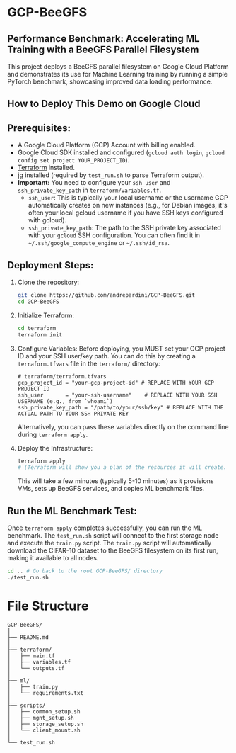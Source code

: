 # GCP-BeeGFS
## Performance Benchmark: Accelerating ML Training with a BeeGFS Parallel Filesystem

This project deploys a BeeGFS parallel filesystem on Google Cloud Platform and demonstrates its use for Machine Learning training by running a simple PyTorch benchmark, showcasing improved data loading performance.

## How to Deploy This Demo on Google Cloud

## Prerequisites:

*   A Google Cloud Platform (GCP) Account with billing enabled.
*   Google Cloud SDK installed and configured (`gcloud auth login`, `gcloud config set project YOUR_PROJECT_ID`).
*   [Terraform](https://developer.hashicorp.com/terraform/downloads) installed.
*   [jq](https://stedolan.github.io/jq/download/) installed (required by `test_run.sh` to parse Terraform output).
*   **Important:** You need to configure your `ssh_user` and `ssh_private_key_path` in `terraform/variables.tf`.
    *   `ssh_user`: This is typically your local username or the username GCP automatically creates on new instances (e.g., for Debian images, it's often your local gcloud username if you have SSH keys configured with gcloud).
    *   `ssh_private_key_path`: The path to the SSH private key associated with your `gcloud` SSH configuration. You can often find it in `~/.ssh/google_compute_engine` or `~/.ssh/id_rsa`.

## Deployment Steps:
1.  Clone the repository:
    ```bash
    git clone https://github.com/andrepardini/GCP-BeeGFS.git
    cd GCP-BeeGFS
    ```

2.  Initialize Terraform:
    ```bash
    cd terraform
    terraform init
    ```

3.  Configure Variables:
    Before deploying, you MUST set your GCP project ID and your SSH user/key path.
    You can do this by creating a `terraform.tfvars` file in the `terraform/` directory:
    ```hcl
    # terraform/terraform.tfvars
    gcp_project_id = "your-gcp-project-id" # REPLACE WITH YOUR GCP PROJECT ID
    ssh_user       = "your-ssh-username"    # REPLACE WITH YOUR SSH USERNAME (e.g., from `whoami`)
    ssh_private_key_path = "/path/to/your/ssh/key" # REPLACE WITH THE ACTUAL PATH TO YOUR SSH PRIVATE KEY
    ```
    Alternatively, you can pass these variables directly on the command line during `terraform apply`.

4.  Deploy the Infrastructure:
    ```bash
    terraform apply
    # (Terraform will show you a plan of the resources it will create. Type 'yes' to approve.)
    ```
    This will take a few minutes (typically 5-10 minutes) as it provisions VMs, sets up BeeGFS services, and copies ML benchmark files.

## Run the ML Benchmark Test:

Once `terraform apply` completes successfully, you can run the ML benchmark. The `test_run.sh` script will connect to the first storage node and execute the `train.py` script. The `train.py` script will automatically download the CIFAR-10 dataset to the BeeGFS filesystem on its first run, making it available to all nodes.

```bash
cd .. # Go back to the root GCP-BeeGFS/ directory
./test_run.sh
```


# File Structure

```
GCP-BeeGFS/
│
├── README.md
│
├── terraform/
│   ├── main.tf
│   ├── variables.tf
│   └── outputs.tf
│
├── ml/
│   ├── train.py
│   └── requirements.txt
│
├── scripts/
│   ├── common_setup.sh
│   ├── mgnt_setup.sh
│   ├── storage_setup.sh
│   └── client_mount.sh
│
└── test_run.sh
```
